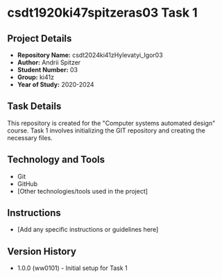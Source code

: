 # csdt1920ki47spitzeras03 Task 1

## Project Details
- **Repository Name:** csdt2024ki41zHylevatyi_Igor03
- **Author:** Andrii Spitzer
- **Student Number:** 03
- **Group:** ki41z
- **Year of Study:** 2020-2024

## Task Details
This repository is created for the "Computer systems automated design" course. Task 1 involves initializing the GIT repository and creating the necessary files.

## Technology and Tools
- Git
- GitHub
- [Other technologies/tools used in the project]

## Instructions
- [Add any specific instructions or guidelines here]

## Version History
- 1.0.0 (ww0101) - Initial setup for Task 1
